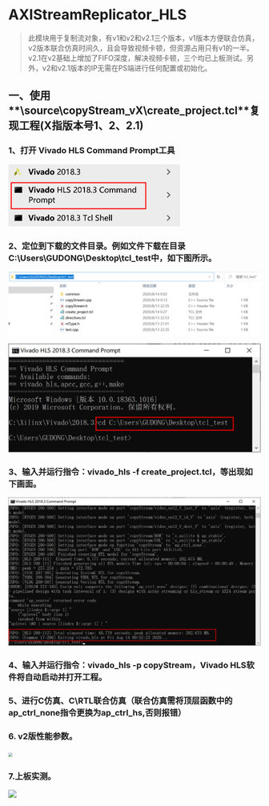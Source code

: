 # AXIStreamReplicator_HLS

> 此模块用于复制流对象，有v1和v2和v2.1三个版本，v1版本方便联合仿真，v2版本联合仿真时间久，且会导致视频卡顿，但资源占用只有v1的一半。v2.1在v2基础上增加了FIFO深度，解决视频卡顿，三个均已上板测试。另外，v2和v2.1版本的IP无需在PS端进行任何配置或初始化。
>

## 一、使用**\source\copyStream_vX\create_project.tcl**复现工程(X指版本号1、2、2.1)

### 1、打开 Vivado HLS Command Prompt工具

<img src="./images/1.png" style="zoom:50%;" />

### 2、定位到下载的文件目录。例如文件下载在目录**C:\Users\GUDONG\Desktop\tcl_test**中，如下图所示。

![](./images/2.png)



<img src="./images/3.png" style="zoom:50%;" />

### 3、输入并运行指令：vivado_hls -f create_project.tcl，等出现如下画面。

![](./images/4.png)

### 4、输入并运行指令：vivado_hls -p copyStream，Vivado HLS软件将自动启动并打开工程。

### 5、进行C仿真、C\RTL联合仿真（联合仿真需将顶层函数中的ap_ctrl_none指令更换为ap_ctrl_hs,否则报错）

### 6. v2版性能参数。

<img src="F:\MyGit\AXIStreamReplicator_HLS\images\5.png" style="zoom:50%;" />

### 7.上板实测。

![](F:\MyGit\AXIStreamReplicator_HLS\images\6.png)